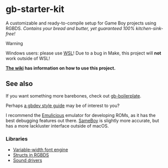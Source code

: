 # gb-starter-kit

A customizable and ready-to-compile setup for Game Boy projects using RGBDS.
*Contains your bread and butter, yet guaranteed 100% kitchen-sink-free!*

> [!WARNING]
> Windows users: please use [WSL](https://learn.microsoft.com/en-us/windows/wsl/install)! Due to a bug in Make, this project will **not** work outside of WSL!

**[The wiki](https://github.com/ISSOtm/gb-starter-kit/wiki) has information on how to use this project.**

## See also

If you want something more barebones, check out [gb-boilerplate](https://github.com/ISSOtm/gb-boilerplate).

Perhaps [a gbdev style guide](https://gbdev.io/guides/asmstyle) may be of interest to you?

I recommend the [Emulicious](https://emulicious.org) emulator for developing ROMs, as it has the best debugging features out there.
[SameBoy](https://github.com/LIJI32/SameBoy) is slightly more accurate, but has a more lackluster interface outside of macOS.

### Libraries

- [Variable-width font engine](https://github.com/ISSOtm/gb-vwf#readme)
- [Structs in RGBDS](https://github.com/ISSOtm/rgbds-structs#readme)
- [Sound drivers](https://github.com/ISSOtm/fortISSimO/wiki/Drivers-comparison)

